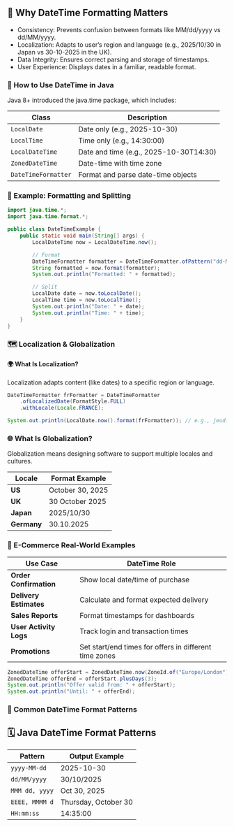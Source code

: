 ## 📅 Why DateTime Formatting Matters
- Consistency: Prevents confusion between formats like MM/dd/yyyy vs dd/MM/yyyy.
- Localization: Adapts to user’s region and language (e.g., 2025/10/30 in Japan vs 30-10-2025 in the UK).
- Data Integrity: Ensures correct parsing and storage of timestamps.
- User Experience: Displays dates in a familiar, readable format.

### 🧰 How to Use DateTime in Java
Java 8+ introduced the java.time package, which includes:

| **Class**            | **Description**                                 |
|----------------------|--------------------------------------------------|
| `LocalDate`          | Date only (e.g., 2025-10-30)                     |
| `LocalTime`          | Time only (e.g., 14:30:00)                       |
| `LocalDateTime`      | Date and time (e.g., 2025-10-30T14:30)           |
| `ZonedDateTime`      | Date-time with time zone                        |
| `DateTimeFormatter`  | Format and parse date-time objects              |
### 🧪 Example: Formatting and Splitting
```java
import java.time.*;
import java.time.format.*;

public class DateTimeExample {
    public static void main(String[] args) {
        LocalDateTime now = LocalDateTime.now();

        // Format
        DateTimeFormatter formatter = DateTimeFormatter.ofPattern("dd-MM-yyyy HH:mm:ss");
        String formatted = now.format(formatter);
        System.out.println("Formatted: " + formatted);

        // Split
        LocalDate date = now.toLocalDate();
        LocalTime time = now.toLocalTime();
        System.out.println("Date: " + date);
        System.out.println("Time: " + time);
    }
}
```
### 🗺️ Localization & Globalization
#### 🌍 What Is Localization?
Localization adapts content (like dates) to a specific region or language.

```java
DateTimeFormatter frFormatter = DateTimeFormatter
    .ofLocalizedDate(FormatStyle.FULL)
    .withLocale(Locale.FRANCE);

System.out.println(LocalDate.now().format(frFormatter)); // e.g., jeudi 30 octobre 2025
```
### 🌐 What Is Globalization?
Globalization means designing software to support multiple locales and cultures.

| **Locale** | **Format Example**     |
|------------|------------------------|
| **US**     | October 30, 2025       |
| **UK**     | 30 October 2025        |
| **Japan**  | 2025/10/30             |
| **Germany**| 30.10.2025             |

### 🛒 E-Commerce Real-World Examples
| **Use Case**            | **DateTime Role**                                         |
|-------------------------|-----------------------------------------------------------|
| **Order Confirmation**  | Show local date/time of purchase                          |
| **Delivery Estimates**  | Calculate and format expected delivery                    |
| **Sales Reports**       | Format timestamps for dashboards                          |
| **User Activity Logs**  | Track login and transaction times                         |
| **Promotions**          | Set start/end times for offers in different time zones    |
```java
ZonedDateTime offerStart = ZonedDateTime.now(ZoneId.of("Europe/London"));
ZonedDateTime offerEnd = offerStart.plusDays(3);
System.out.println("Offer valid from: " + offerStart);
System.out.println("Until: " + offerEnd);
```
### 🧭 Common DateTime Format Patterns
## 🗓️ Java DateTime Format Patterns

| **Pattern**       | **Output Example**         |
|-------------------|----------------------------|
| `yyyy-MM-dd`      | 2025-10-30                 |
| `dd/MM/yyyy`      | 30/10/2025                 |
| `MMM dd, yyyy`    | Oct 30, 2025               |
| `EEEE, MMMM d`    | Thursday, October 30       |
| `HH:mm:ss`        | 14:35:00                   |